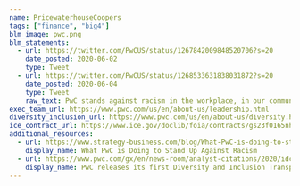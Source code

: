 ```yaml
---
name: PricewaterhouseCoopers
tags: ["finance", "big4"]
blm_image: pwc.png
blm_statements:
  - url: https://twitter.com/PwCUS/status/1267842009848520706?s=20
    date_posted: 2020-06-02
    type: Tweet
  - url: https://twitter.com/PwCUS/status/1268533631838031872?s=20
    date_posted: 2020-06-04
    type: Tweet
    raw_text: PwC stands against racism in the workplace, in our communities and in our country. Our US Chair and Senior Partner, Tim Ryan, shares the actions we will take to support black lives inside and outside the firm.
exec_team_url: https://www.pwc.com/us/en/about-us/leadership.html
diversity_inclusion_url: https://www.pwc.com/us/en/about-us/diversity.html
ice_contract_url: https://www.ice.gov/doclib/foia/contracts/gs23f0165nhscess09f00004pricewaterhousecoopers.pdf
additional_resources:
  - url: https://www.strategy-business.com/blog/What-PwC-is-doing-to-stand-up-against-racism?gko
    display_name: What PwC is Doing to Stand Up Against Racism
  - url: https://www.pwc.com/gx/en/news-room/analyst-citations/2020/idc-link-diversity-inclusion-report-esg-2020.html
    display_name: PwC releases its first Diversity and Inclusion Transparency Report
---
```

